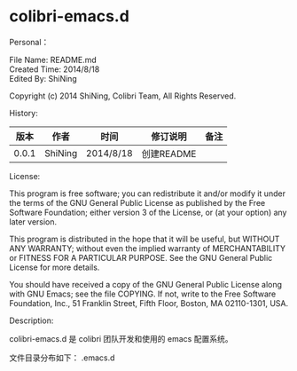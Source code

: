 colibri-emacs.d
===============

Personal：

 File Name: README.md    
 Created Time: 2014/8/18    
 Edited By: ShiNing    

 Copyright (c) 2014 ShiNing, Colibri Team, All Rights Reserved.

History:

|   版本  |  作者     |  时间       |  修订说明    |  备注  |
| ------- | --------- | ----------- | ------------ | ------ |
|  0.0.1  |  ShiNing  |  2014/8/18  |  创建README  |        |

License:

This program is free software; you can redistribute it and/or
modify it under the terms of the GNU General Public License
as published by the Free Software Foundation; either version 3
of the License, or (at your option) any later version.

This program is distributed in the hope that it will be useful,
but WITHOUT ANY WARRANTY; without even the implied warranty of
MERCHANTABILITY or FITNESS FOR A PARTICULAR PURPOSE.  See the
GNU General Public License for more details.

You should have received a copy of the GNU General Public License
along with GNU Emacs; see the file COPYING.  If not, write to the
Free Software Foundation, Inc., 51 Franklin Street, Fifth Floor,
Boston, MA 02110-1301, USA.
 
Description:

colibri-emacs.d 是 colibri 团队开发和使用的 emacs 配置系统。


文件目录分布如下：
.emacs.d
